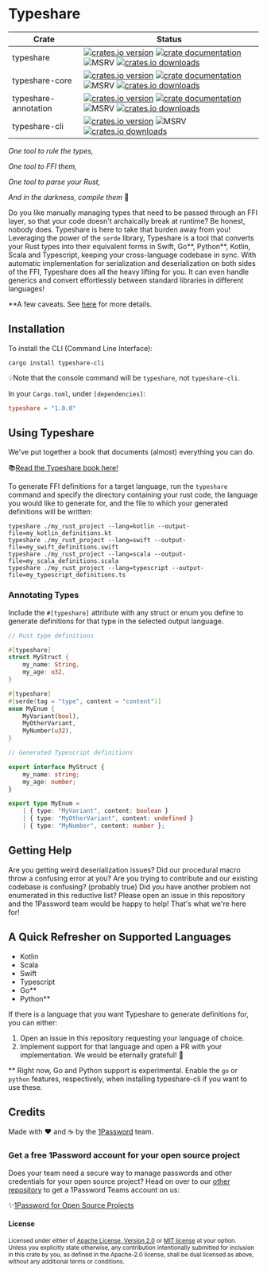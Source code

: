 # Typeshare

| Crate                | Status                                                                                                                                                                                                                                                                                                                                                                                                                                      |
|----------------------|---------------------------------------------------------------------------------------------------------------------------------------------------------------------------------------------------------------------------------------------------------------------------------------------------------------------------------------------------------------------------------------------------------------------------------------------|
| typeshare            | [![crates.io version](https://img.shields.io/crates/v/typeshare.svg)](https://crates.io/crates/typeshare) [![crate documentation](https://docs.rs/typeshare/badge.svg)](https://docs.rs/typeshare) ![MSRV](https://img.shields.io/badge/rustc-stable-blue.svg) [![crates.io downloads](https://img.shields.io/crates/d/typeshare.svg)](https://crates.io/crates/typeshare)                                                                   |
| typeshare-core       | [![crates.io version](https://img.shields.io/crates/v/typeshare-core.svg)](https://crates.io/crates/typeshare-core) [![crate documentation](https://docs.rs/typeshare-core/badge.svg)](https://docs.rs/typeshare-core) ![MSRV](https://img.shields.io/badge/rustc-stable-blue.svg) [![crates.io downloads](https://img.shields.io/crates/d/typeshare-core.svg)](https://crates.io/crates/typeshare-core)                                     |
| typeshare-annotation | [![crates.io version](https://img.shields.io/crates/v/typeshare-annotation.svg)](https://crates.io/crates/typeshare-annotation) [![crate documentation](https://docs.rs/typeshare-annotation/badge.svg)](https://docs.rs/typeshare-annotation) ![MSRV](https://img.shields.io/badge/rustc-stable-blue.svg) [![crates.io downloads](https://img.shields.io/crates/d/typeshare-annotation.svg)](https://crates.io/crates/typeshare-annotation) |
| typeshare-cli        | [![crates.io version](https://img.shields.io/crates/v/typeshare-cli.svg)](https://crates.io/crates/typeshare-cli) ![MSRV](https://img.shields.io/badge/rustc-stable-blue.svg) [![crates.io downloads](https://img.shields.io/crates/d/typeshare-cli.svg)](https://crates.io/crates/typeshare-cli)                                                                                                                                            |


_One tool to rule the types,_

_One tool to FFI them,_

_One tool to parse your Rust,_

_And in the darkness, compile them_ 💍


Do you like manually managing types that need to be passed through an FFI layer, so that your code doesn't archaically break at runtime? Be honest, nobody does. Typeshare is here to take that burden away from you! Leveraging the power of the `serde` library, Typeshare is a tool that converts your
Rust types into their equivalent forms in Swift, Go**, Python**, Kotlin, Scala and Typescript, keeping
your cross-language codebase in sync. With automatic implementation for serialization and deserialization on both sides of the FFI, Typeshare does all the heavy lifting for you. It can even handle generics and convert effortlessly between standard libraries in different languages!

**A few caveats. See [here](#a-quick-refresher-on-supported-languages) for more details.

## Installation


To install the CLI (Command Line Interface):
```
cargo install typeshare-cli
```

💡Note that the console command will be `typeshare`, not `typeshare-cli`.

In your `Cargo.toml`, under `[dependencies]`:

```toml
typeshare = "1.0.0"
```

## Using Typeshare
We've put together a book that documents (almost) everything you can do.

📚[Read the Typeshare book here!](https://1password.github.io/typeshare)

To generate FFI definitions for a target language, run the `typeshare` command and specify the directory containing your rust code, the language you would like to generate for, and the file to which your generated definitions will be written:
```
typeshare ./my_rust_project --lang=kotlin --output-file=my_kotlin_definitions.kt
typeshare ./my_rust_project --lang=swift --output-file=my_swift_definitions.swift
typeshare ./my_rust_project --lang=scala --output-file=my_scala_definitions.scala
typeshare ./my_rust_project --lang=typescript --output-file=my_typescript_definitions.ts
```

### Annotating Types

Include the `#[typeshare]` attribute with any struct or enum you define to generate definitions for that type in the selected output language.

```rust
// Rust type definitions

#[typeshare]
struct MyStruct {
    my_name: String,
    my_age: u32,
}

#[typeshare]
#[serde(tag = "type", content = "content")]
enum MyEnum {
    MyVariant(bool),
    MyOtherVariant,
    MyNumber(u32),
}
```
```typescript
// Generated Typescript definitions

export interface MyStruct {
    my_name: string;
    my_age: number;
}

export type MyEnum =
    | { type: "MyVariant", content: boolean }
    | { type: "MyOtherVariant", content: undefined }
    | { type: "MyNumber", content: number };
```

## Getting Help

Are you getting weird deserialization issues? Did our procedural macro throw a confusing error at you? Are you trying to contribute and our existing codebase is confusing? (probably true) Did you have another problem not enumerated in this reductive list? Please open an issue in this repository and the 1Password team would be happy to help! That's what we're here for!

## A Quick Refresher on Supported Languages

- Kotlin
- Scala
- Swift
- Typescript
- Go**
- Python**

If there is a language that you want Typeshare to generate definitions for, you can either:
1. Open an issue in this repository requesting your language of choice.
2. Implement support for that language and open a PR with your implementation. We would be eternally grateful! 🙏

** Right now, Go and Python support is experimental. Enable the `go` or `python` features, respectively, when installing typeshare-cli if you want to use these.

## Credits

Made with ❤️ and ☕ by the [1Password](https://1password.com/) team.

### Get a free 1Password account for your open source project

Does your team need a secure way to manage passwords and other credentials for your open source project? Head on over to our [other repository](https://github.com/1Password/1password-teams-open-source) to get a 1Password Teams account on us:

✨[1Password for Open Source Projects](https://github.com/1Password/1password-teams-open-source)

#### License

<sup>
Licensed under either of <a href="LICENSE-APACHE">Apache License, Version
2.0</a> or <a href="LICENSE-MIT">MIT license</a> at your option.
</sup>

<br>

<sub>
Unless you explicitly state otherwise, any contribution intentionally submitted
for inclusion in this crate by you, as defined in the Apache-2.0 license, shall
be dual licensed as above, without any additional terms or conditions.
</sub>
